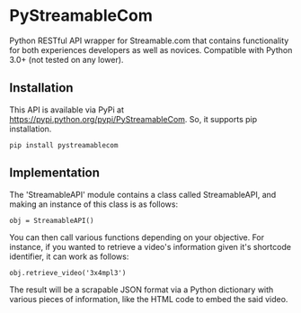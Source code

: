 # PyStreamableCom

Python RESTful API wrapper for Streamable.com that contains functionality for both experiences developers as well as novices. Compatible
with Python 3.0+ (not tested on any lower).

## Installation

This API is available via PyPi at https://pypi.python.org/pypi/PyStreamableCom.
So, it supports pip installation.


```
pip install pystreamablecom
```

## Implementation

The 'StreamableAPI' module contains a class called StreamableAPI, and making an instance of this class is as follows:

```
obj = StreamableAPI()
```

You can then call various functions depending on your objective. For instance, if you wanted to retrieve a video's information given it's
shortcode identifier, it can work as follows:

```
obj.retrieve_video('3x4mpl3')
```

The result will be a scrapable JSON format via a Python dictionary with various pieces of information, like the HTML code to embed the 
said video.

